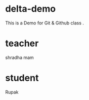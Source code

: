 # delta-demo

This is a Demo for Git &amp; Github class .

# teacher

shradha mam

# student

Rupak
